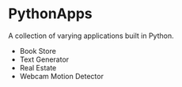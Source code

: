 # PythonApps
A collection of varying applications built in Python.

* Book Store
* Text Generator
* Real Estate
* Webcam Motion Detector
